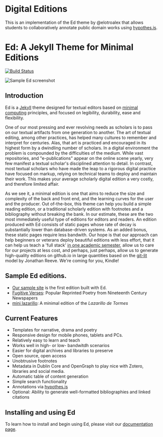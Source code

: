# Digital Editions

This is an implementation of the Ed theme by @elotroalex that allows students to collaboratively annotate public domain works using [hypothes.is](https://web.hypothes.is/).

# Ed: A Jekyll Theme for Minimal Editions

[![Build Status](https://travis-ci.org/elotroalex/ed.svg?branch=gh-pages)](https://travis-ci.org/elotroalex/ed)


![Sample Ed screenshot](https://github.com/elotroalex/ed/blob/master/assets/screenshot.png)



## Introduction

Ed is a [Jekyll](https://jekyllrb.com/) theme designed for textual editors based on [minimal computing](http://go-dh.github.io/mincomp/) principles, and focused on legibility, durability, ease and flexibility.


One of our most pressing and ever revolving needs as scholars is to pass on our textual artifacts from one generation to another. The art of textual editing, among other practices, has helped many cultures to remember and interpret for centuries. Alas, that art is practiced and encouraged in its highest form by a dwindling number of scholars. In a digital environment the problem is compounded by the difficulties of the medium. While vast repositories, and "e-publications" appear on the online scene yearly, very few manifest a textual scholar's disciplined attention to detail. In contrast, most textual scholars who have made the leap to a rigorous digital practice have focused on markup, relying on technical teams to deploy and maintain their work. This makes your average scholarly digital edition a very costly, and therefore limited affair.

As we see it, a minimal edition is one that aims to reduce the size and complexity of the back and front end, and the learning curves for the user and the producer. Out of-the-box, this theme can help you build a simple reading edition, or a traditional scholarly edition with footnotes and a bibliography without breaking the bank. In our estimate, these are the two most immediately useful type of editions for editors and readers. An edition produced with Ed consists of static pages whose rate of decay is substantially lower than database-driven systems. As an added bonus, these static pages require less bandwith. Our hope is that our approach can help beginners or veterans deploy beautiful editions with less effort, that it can help us teach a 'full stack' [in one academic semester](https://github.com/susannalles/MinimalEditions/blob/master/index.md), allow us to care for our projects at less cost, and perhaps, just perhaps, allow us to generate high-quality editions on github.io in large quantities based on the [git-lit](http://jonreeve.com/2015/09/introducing-git-lit/) model by Jonathan Reeve. We're coming for you, Kindle! 


## Sample Ed editions.

- [Our sample site](http://elotroalex.github.io/ed/) is the first edition built with Ed.
- [Fugitive Verses](http://fugitiverses.viraltexts.org/): Popular Reprinted Poetry from Nineteenth Century Newspapers
- [mini lazarillo](http://minilazarillo.github.io/): A minimal edition of the *Lazarillo de Tormes*



## Current Features
- Templates for narrative, drama and poetry
- Responsive design for mobile phones, tablets and PCs.
- Relatively easy to learn and teach
- Works well in high- or low- bandwitdh scenarios
- Easier for digital archives and libraries to preserve
- Open source, open access
- Unobtrusive footnotes
- Metadata in Dublin Core and OpenGraph to play nice with Zotero, libraries and social media.
- Automatic table of content generation
- Simple search functionality
- Annotations via [hypothes.is](https://hypothes.is/)
- Optional: Ability to generate well-formatted bibliographies and linked citations


## Installing and using Ed

To learn how to install and begin using Ed, please visit our [documentation page](http://elotroalex.github.io/ed/documentation).
